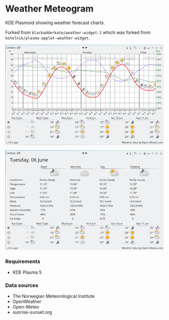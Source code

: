 # Weather Meteogram

KDE Plasmoid showing weather forecast charts.

Forked from `blackadderkate/weather-widget-2` which was forked from `kotelnik/plasma-applet-weather-widget`.


![](Screenshots/1.png?raw=true "")

![](Screenshots/2.png?raw=true "")


### Requirements

 - KDE Plasma 5


### Data sources

 - The Norwegian Meteorological Institute
 - OpenWeather
 - Open-Meteo
 - sunrise-sunset.org
